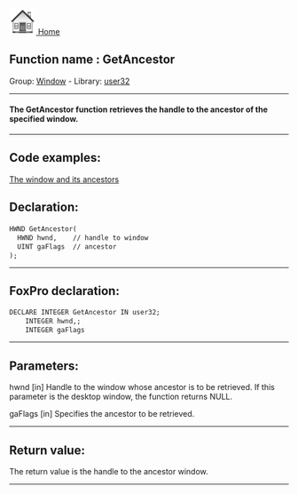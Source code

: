 [<img src="../../images/home.png"> Home ](https://github.com/VFPX/Win32API)  

## Function name : GetAncestor
Group: [Window](../../functions_group.md#Window)  -  Library: [user32](../../../libraries.md#user32)  
***  


#### The GetAncestor function retrieves the handle to the ancestor of the specified window.
***  


## Code examples:
[The window and its ancestors](../../samples/sample_266.md)  

## Declaration:
```foxpro  
HWND GetAncestor(
  HWND hwnd,    // handle to window
  UINT gaFlags  // ancestor
);  
```  
***  


## FoxPro declaration:
```foxpro  
DECLARE INTEGER GetAncestor IN user32;
	INTEGER hwnd,;
	INTEGER gaFlags  
```  
***  


## Parameters:
hwnd 
[in] Handle to the window whose ancestor is to be retrieved. If this parameter is the desktop window, the function returns NULL. 

gaFlags 
[in] Specifies the ancestor to be retrieved.   
***  


## Return value:
The return value is the handle to the ancestor window.  
***  

